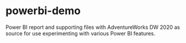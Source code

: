 # powerbi-demo
Power BI report and supporting files with AdventureWorks DW 2020 as source for use experimenting with various Power BI features.
